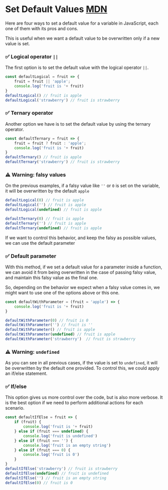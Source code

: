 # Set Default Values [MDN](https://developer.mozilla.org/en-US/docs/Web/JavaScript/Reference/Operators/Logical_OR)

Here are four ways to set a default value for a variable in JavaScript, each one of them with its pros and cons.

This is useful when we want a default value to be overwritten only if a new value is set.

### ✅ Logical operator `||`
The first option is to set the default value with the logical operator `||`.

```js
const defaultLogical = fruit => {
	fruit = fruit || 'apple';
	console.log('fruit is '+ fruit)
}
defaultLogical() // fruit is apple
defaultLogical('strawberry') // fruit is strawberry
```



### ✅ Ternary operator
Another option we have is to set the default value by using the ternary operator.

```js
const defaultTernary = fruit => {
	fruit = fruit ? fruit : 'apple';
	console.log('fruit is '+ fruit)
}
defaultTernary() // fruit is apple
defaultTernary('strawberry') // fruit is strawberry
```



### ⚠️ Warning: falsy values

On the previous examples, if a falsy value like `''` or `0` is set on the variable, it will be overwritten by the default `apple`

```js
defaultLogical(0) // fruit is apple
defaultLogical('') // fruit is apple
defaultLogical(undefined) // fruit is apple

defaultTernary(0) // fruit is apple
defaultTernary('') // fruit is apple
defaultTernary(undefined) // fruit is apple
```

If we want to control this behavior, and keep the falsy as possible values, we can use the default parameter



### ✅ Default parameter
With this method, if we set a default value for a parameter inside a function, we can avoid it from being overwritten in the case of passing falsy value, and maintain this falsy value as the final one.

So, depending on the behavior we expect when a falsy value comes in, we might want to use one of the options above or this one.


```js
const defaultWithParameter = (fruit = 'apple') => {
	console.log('fruit is '+ fruit)
}

defaultWithParameter(0) // fruit is 0
defaultWithParameter('') // fruit is ''
defaultWithParameter() // fruit is apple
defaultWithParameter(undefined) // fruit is apple
defaultWithParameter('strawberry')  // fruit is strawberry
```



### ⚠️ Warning: `undefined`
As you can see in all previous cases, if the value is set to `undefined`, it will be overwritten by the default one provided. To control this, we could apply an if/else statement.


### ✅ If/else
This option gives us more control over the code, but is also more verbose. It is the best option if we need to perform additional actions for each scenario.

```js
const defaultIfElse = fruit => {
	if (fruit) {
		console.log('fruit is '+ fruit)
	} else if (fruit === undefined) {
		console.log('fruit is undefined')
	} else if (fruit === '') {
		console.log('fruit is an empty string')
	} else if (fruit === 0) {
		console.log('fruit is 0')
	}
}
defaultIfElse('strawberry') // fruit is strawberry
defaultIfElse(undefined) // fruit is undefined
defaultIfElse('') // fruit is an empty string
defaultIfElse(0) // fruit is 0
```
